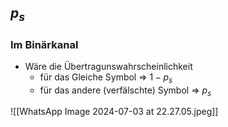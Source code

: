 ## $p_{s}$
### Im Binärkanal
- Wäre die Übertragunswahrscheinlichkeit
	- für das Gleiche Symbol => $1-p_{s}$
	- für das andere (verfälschte) Symbol => $p_{s}$

![[WhatsApp Image 2024-07-03 at 22.27.05.jpeg]]